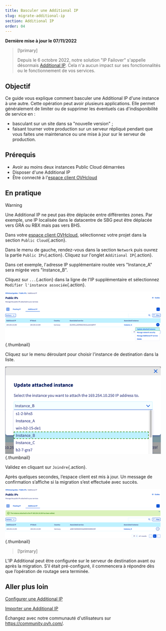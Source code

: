 ```yaml
---
title: Basculer une Additional IP
slug: migrate-additional-ip
section: Additional IP
order: 04
---
```


**Dernière mise à jour le 07/11/2022**

> [!primary]
>
> Depuis le 6 octobre 2022, notre solution "IP Failover" s'appelle désormais [Additional IP](https://www.ovhcloud.com/fr/network/additional-ip/). Cela n'a aucun impact sur ses fonctionnalités ou le fonctionnement de vos services.
>

## Objectif

Ce guide vous explique comment basculer une Additional IP d'une instance à une autre. Cette opération peut avoir plusieurs applications. Elle permet généralement de limiter ou de supprimer les éventuels cas d'indisponibilité de service en :

- basculant sur un site dans sa "nouvelle version" ;
- faisant tourner votre production sur un serveur répliqué pendant que vous faites une maintenance ou une mise à jour sur le serveur de production.


## Prérequis
- Avoir au moins deux instances Public Cloud démarrées
- Disposer d'une Additional IP
- Être connecté à l'[espace client OVHcloud](https://www.ovh.com/auth/?action=gotomanager&from=https://www.ovh.com/fr/&ovhSubsidiary=fr)

## En pratique 

> [!warning]
>
> Une Additional IP ne peut pas être déplacée entre différentes zones. Par exemple, une IP localisée dans le datacentre de SBG peut être déplacée vers GRA ou RBX mais pas vers BHS.
>

Dans votre [espace client OVHcloud](https://www.ovh.com/auth/?action=gotomanager&from=https://www.ovh.com/fr/&ovhSubsidiary=fr), sélectionnez votre projet dans la section `Public Cloud`{.action}.

Dans le menu de gauche, rendez-vous dans la section `Network` puis ouvrez la partie `Public IPs`{.action}. Cliquez sur l'onglet `Additional IP`{.action}.

Dans cet exemple, l'adresse IP supplémentaire routée vers "Instance_A" sera migrée vers "Instance_B".

Cliquez sur `...`{.action} dans la ligne de l'IP supplémentaire et sélectionnez `Modifier l'instance associée`{.action}.

![migrating Additional IP](images/migrateip_01.png){.thumbnail}

Cliquez sur le menu déroulant pour choisir l'instance de destination dans la liste.

![migrating Additional IP](images/migrateip_02.png){.thumbnail}

Validez en cliquant sur `Joindre`{.action}.

Après quelques secondes, l’espace client est mis à jour. Un message de confirmation s’affiche si la migration s’est effectuée avec succès.

![migrating Additional IP](images/migrateip_03.png){.thumbnail}

> [!primary]
>
L’IP Additional peut être configurée sur le serveur de destination avant ou après la migration. S’il était pré-configuré, il commencera à répondre dès que l’opération de routage sera terminée.
>

## Aller plus loin

[Configurer une Additional IP](https://docs.ovh.com/fr/publiccloud/network-services/configure-additional-ip/)

[Importer une Additional IP](https://docs.ovh.com/fr/publiccloud/network-services/import-additional-ip/)

Échangez avec notre communauté d'utilisateurs sur <https://community.ovh.com/>.
